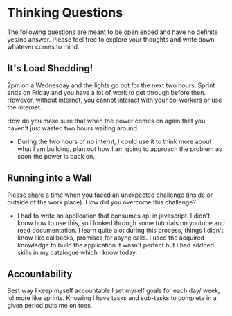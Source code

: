 # Thinking Questions

The following questions are meant to be open ended and have no definite yes/no answer. Please feel free to explore your thoughts and write down whatever comes to mind.

## It's Load Shedding!

2pm on a Wednesday and the lights go out for the next two hours. Sprint ends on Friday and you have a lot of work to get through before then. However, without internet, you cannot interact with your co-workers or use the internet.

How do you make sure that when the power comes on again that you haven't just wasted two hours waiting around.

- During the two hours of no internt, I could use it to think more about what I am building, plan out how I am going to approach the problem as soon the power is back on.

## Running into a Wall

Please share a time when you faced an unexpected challenge (inside or outside of the work place). How did you overcome this challenge?

- I had to write an application that consumes api in javascript. 
I didn't know how to use this, so I looked through some tutorials on youtube and read documentation. I learn quite alot during this process, things I didn't know like callbacks, promises for async calls.
I used the acquired knowledge to build the application it wasn't perfect but I had addded skills in my catalogue which I know today.




## Accountability

Best way I keep myself accountable I set myself goals for each day/ week, lol more like sprints. Knowing I have tasks and sub-tasks to complete in a given period puts me on toes.
